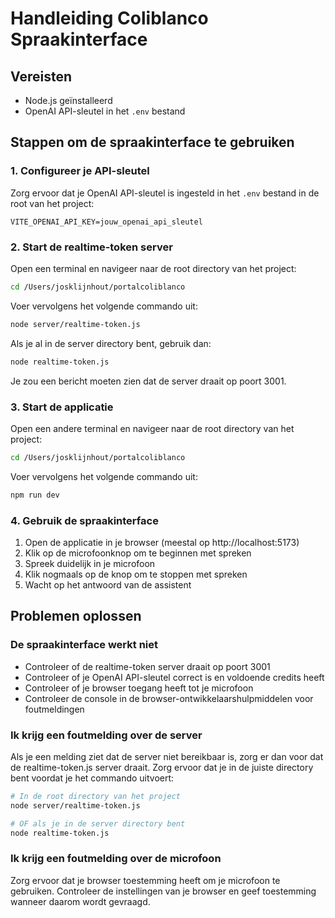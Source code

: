 # Handleiding Coliblanco Spraakinterface

## Vereisten

- Node.js geïnstalleerd
- OpenAI API-sleutel in het `.env` bestand

## Stappen om de spraakinterface te gebruiken

### 1. Configureer je API-sleutel

Zorg ervoor dat je OpenAI API-sleutel is ingesteld in het `.env` bestand in de root van het project:

```
VITE_OPENAI_API_KEY=jouw_openai_api_sleutel
```

### 2. Start de realtime-token server

Open een terminal en navigeer naar de root directory van het project:

```bash
cd /Users/josklijnhout/portalcoliblanco
```

Voer vervolgens het volgende commando uit:

```bash
node server/realtime-token.js
```

Als je al in de server directory bent, gebruik dan:

```bash
node realtime-token.js
```

Je zou een bericht moeten zien dat de server draait op poort 3001.

### 3. Start de applicatie

Open een andere terminal en navigeer naar de root directory van het project:

```bash
cd /Users/josklijnhout/portalcoliblanco
```

Voer vervolgens het volgende commando uit:

```bash
npm run dev
```

### 4. Gebruik de spraakinterface

1. Open de applicatie in je browser (meestal op http://localhost:5173)
2. Klik op de microfoonknop om te beginnen met spreken
3. Spreek duidelijk in je microfoon
4. Klik nogmaals op de knop om te stoppen met spreken
5. Wacht op het antwoord van de assistent

## Problemen oplossen

### De spraakinterface werkt niet

- Controleer of de realtime-token server draait op poort 3001
- Controleer of je OpenAI API-sleutel correct is en voldoende credits heeft
- Controleer of je browser toegang heeft tot je microfoon
- Controleer de console in de browser-ontwikkelaarshulpmiddelen voor foutmeldingen

### Ik krijg een foutmelding over de server

Als je een melding ziet dat de server niet bereikbaar is, zorg er dan voor dat de realtime-token.js server draait. Zorg ervoor dat je in de juiste directory bent voordat je het commando uitvoert:

```bash
# In de root directory van het project
node server/realtime-token.js

# OF als je in de server directory bent
node realtime-token.js
```

### Ik krijg een foutmelding over de microfoon

Zorg ervoor dat je browser toestemming heeft om je microfoon te gebruiken. Controleer de instellingen van je browser en geef toestemming wanneer daarom wordt gevraagd.
